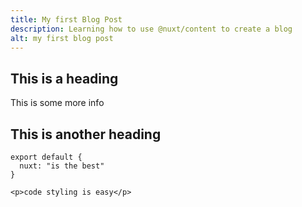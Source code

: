 ```yaml
---
title: My first Blog Post
description: Learning how to use @nuxt/content to create a blog
alt: my first blog post
---
```


## This is a heading

This is some more info

## This is another heading


```js[nuxt.config.js]
export default {
  nuxt: "is the best"
}
```
```html[my-first-blog-post.md]
<p>code styling is easy</p>
```